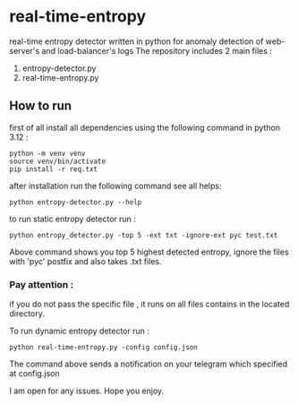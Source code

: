 # real-time-entropy
real-time entropy detector written in python for anomaly detection of web-server's and load-balancer's logs
The repository includes 2 main files :
  1. entropy-detector.py
  2. real-time-entropy.py

## How to run
first of all install all dependencies using the following command in python 3.12 :
```
python -m venv venv
source venv/bin/activate
pip install -r req.txt
```
after installation run the following command see all helps:
```
python entropy-detector.py --help
```

to run static entropy detector run :
```
python entropy_detector.py -top 5 -ext txt -ignore-ext pyc test.txt
```
Above command shows you top 5 highest detected entropy, ignore the files with 'pyc' postfix and also takes .txt files.

### Pay attention : 
if you do not pass the specific file , it runs on all files contains in the located directory.

To run dynamic entropy detector run :
```
python real-time-entropy.py -config config.json
```
The command above sends a notification on your telegram which specified at config.json

I am open for any issues.
Hope you enjoy.
